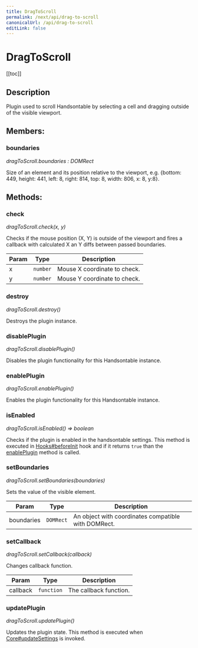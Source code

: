 ```yaml
---
title: DragToScroll
permalink: /next/api/drag-to-scroll
canonicalUrl: /api/drag-to-scroll
editLink: false
---
```


# DragToScroll

[[toc]]

## Description


Plugin used to scroll Handsontable by selecting a cell and dragging outside of the visible viewport.


## Members:

### boundaries

_dragToScroll.boundaries : DOMRect_

Size of an element and its position relative to the viewport,
e.g. {bottom: 449, height: 441, left: 8, right: 814, top: 8, width: 806, x: 8, y:8}.


## Methods:

### check

_dragToScroll.check(x, y)_

Checks if the mouse position (X, Y) is outside of the viewport and fires a callback with calculated X an Y diffs
between passed boundaries.


| Param | Type | Description |
| --- | --- | --- |
| x | `number` | Mouse X coordinate to check. |
| y | `number` | Mouse Y coordinate to check. |



### destroy

_dragToScroll.destroy()_

Destroys the plugin instance.



### disablePlugin

_dragToScroll.disablePlugin()_

Disables the plugin functionality for this Handsontable instance.



### enablePlugin

_dragToScroll.enablePlugin()_

Enables the plugin functionality for this Handsontable instance.



### isEnabled

_dragToScroll.isEnabled() ⇒ boolean_

Checks if the plugin is enabled in the handsontable settings. This method is executed in [Hooks#beforeInit](./Hooks/#beforeInit)
hook and if it returns `true` than the [enablePlugin](#DragToScroll+enablePlugin) method is called.



### setBoundaries

_dragToScroll.setBoundaries(boundaries)_

Sets the value of the visible element.


| Param | Type | Description |
| --- | --- | --- |
| boundaries | `DOMRect` | An object with coordinates compatible with DOMRect. |



### setCallback

_dragToScroll.setCallback(callback)_

Changes callback function.


| Param | Type | Description |
| --- | --- | --- |
| callback | `function` | The callback function. |



### updatePlugin

_dragToScroll.updatePlugin()_

Updates the plugin state. This method is executed when [Core#updateSettings](./Core/#updateSettings) is invoked.


